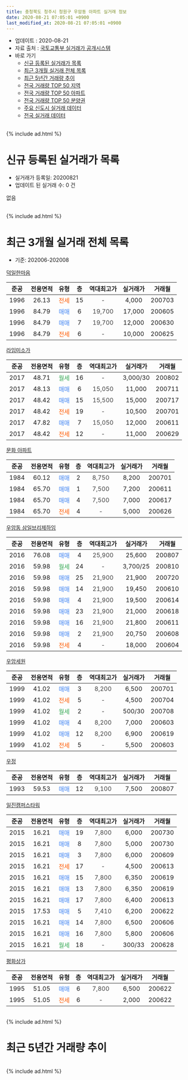 ```yaml
---
title: 충청북도 청주시 청원구 우암동 아파트 실거래 정보
date: 2020-08-21 07:05:01 +0900
last_modified_at: 2020-08-21 07:05:01 +0900
---
```


* 업데이트 : 2020-08-21
* 자료 출처 : [국토교통부 실거래가 공개시스템](http://rt.molit.go.kr)
* 바로 가기
    * [신규 등록된 실거래가 목록](#신규-등록된-실거래가-목록)
    * [최근 3개월 실거래 전체 목록](#최근-3개월-실거래-전체-목록)
    * [최근 5년간 거래량 추이](#최근-5년간-거래량-추이)
    * [전국 거래량 TOP 50 지역](https://inasie.github.io/apt-trade-info/최근-3개월-전국에서-가장-거래가-많이-발생한-지역)
    * [전국 거래량 TOP 50 아파트](https://inasie.github.io/apt-trade-info/최근-3개월-전국에서-가장-거래가-많이-발생한-아파트)
    * [전국 거래량 TOP 50 분양권](https://inasie.github.io/apt-trade-info/최근-3개월-전국에서-가장-거래가-많이-발생한-분양권)
    * [주요 신도시 실거래 데이터](https://inasie.github.io/apt-trade-info/주요-신도시)
    * [전국 실거래 데이터](https://inasie.github.io/apt-trade-info/전국)
<br>
{% include ad.html %}
<br>

# 신규 등록된 실거래가 목록
* 실거래가 등록일: 20200821
* 업데이트 된 실거래 수: 0 건

없음

<br>
{% include ad.html %}
<br>

# 최근 3개월 실거래 전체 목록
* 기준: 202006-202008


[덕일한마음](https://search.naver.com/search.naver?query=%EC%B6%A9%EC%B2%AD%EB%B6%81%EB%8F%84+%EC%B2%AD%EC%A3%BC%EC%8B%9C+%EC%B2%AD%EC%9B%90%EA%B5%AC+%EC%9A%B0%EC%95%94%EB%8F%99+%EB%8D%95%EC%9D%BC%ED%95%9C%EB%A7%88%EC%9D%8C)

|준공|전용면적|유형|층|역대최고가|실거래가|거래월|
|:---:|:---:|:---:|:---:|:---:|:---:|:---:|
|1996|26.13|<span style="color:#ff5a00">전세</span>|15|<span style="color:#444444">-</span>|4,000|200703|
|1996|84.79|<span style="color:#4285f3">매매</span>|6|<span style="color:#444444">19,700</span>|17,000|200605|
|1996|84.79|<span style="color:#4285f3">매매</span>|7|<span style="color:#444444">19,700</span>|12,000|200630|
|1996|84.79|<span style="color:#ff5a00">전세</span>|6|<span style="color:#444444">-</span>|10,000|200625|

[라임미소가](https://search.naver.com/search.naver?query=%EC%B6%A9%EC%B2%AD%EB%B6%81%EB%8F%84+%EC%B2%AD%EC%A3%BC%EC%8B%9C+%EC%B2%AD%EC%9B%90%EA%B5%AC+%EC%9A%B0%EC%95%94%EB%8F%99+%EB%9D%BC%EC%9E%84%EB%AF%B8%EC%86%8C%EA%B0%80)

|준공|전용면적|유형|층|역대최고가|실거래가|거래월|
|:---:|:---:|:---:|:---:|:---:|:---:|:---:|
|2017|48.71|<span style="color:#34a853">월세</span>|16|<span style="color:#444444">-</span>|3,000/30|200802|
|2017|48.13|<span style="color:#4285f3">매매</span>|6|<span style="color:#444444">15,050</span>|11,000|200711|
|2017|48.42|<span style="color:#4285f3">매매</span>|15|<span style="color:#444444">15,500</span>|15,000|200717|
|2017|48.42|<span style="color:#ff5a00">전세</span>|19|<span style="color:#444444">-</span>|10,500|200701|
|2017|47.82|<span style="color:#4285f3">매매</span>|7|<span style="color:#444444">15,050</span>|12,000|200611|
|2017|48.42|<span style="color:#ff5a00">전세</span>|12|<span style="color:#444444">-</span>|11,000|200629|

[문화 아파트](https://search.naver.com/search.naver?query=%EC%B6%A9%EC%B2%AD%EB%B6%81%EB%8F%84+%EC%B2%AD%EC%A3%BC%EC%8B%9C+%EC%B2%AD%EC%9B%90%EA%B5%AC+%EC%9A%B0%EC%95%94%EB%8F%99+%EB%AC%B8%ED%99%94+%EC%95%84%ED%8C%8C%ED%8A%B8)

|준공|전용면적|유형|층|역대최고가|실거래가|거래월|
|:---:|:---:|:---:|:---:|:---:|:---:|:---:|
|1984|60.12|<span style="color:#4285f3">매매</span>|2|<span style="color:#444444">8,750</span>|8,200|200701|
|1984|65.70|<span style="color:#4285f3">매매</span>|1|<span style="color:#444444">7,500</span>|7,200|200611|
|1984|65.70|<span style="color:#4285f3">매매</span>|4|<span style="color:#444444">7,500</span>|7,000|200617|
|1984|65.70|<span style="color:#ff5a00">전세</span>|4|<span style="color:#444444">-</span>|5,000|200626|

[우암동 삼일브리제하임](https://search.naver.com/search.naver?query=%EC%B6%A9%EC%B2%AD%EB%B6%81%EB%8F%84+%EC%B2%AD%EC%A3%BC%EC%8B%9C+%EC%B2%AD%EC%9B%90%EA%B5%AC+%EC%9A%B0%EC%95%94%EB%8F%99+%EC%9A%B0%EC%95%94%EB%8F%99+%EC%82%BC%EC%9D%BC%EB%B8%8C%EB%A6%AC%EC%A0%9C%ED%95%98%EC%9E%84)

|준공|전용면적|유형|층|역대최고가|실거래가|거래월|
|:---:|:---:|:---:|:---:|:---:|:---:|:---:|
|2016|76.08|<span style="color:#4285f3">매매</span>|4|<span style="color:#444444">25,900</span>|25,600|200807|
|2016|59.98|<span style="color:#34a853">월세</span>|24|<span style="color:#444444">-</span>|3,700/25|200810|
|2016|59.98|<span style="color:#4285f3">매매</span>|25|<span style="color:#444444">21,900</span>|21,900|200720|
|2016|59.98|<span style="color:#4285f3">매매</span>|14|<span style="color:#444444">21,900</span>|19,450|200610|
|2016|59.98|<span style="color:#4285f3">매매</span>|4|<span style="color:#444444">21,900</span>|19,500|200614|
|2016|59.98|<span style="color:#4285f3">매매</span>|23|<span style="color:#444444">21,900</span>|21,000|200618|
|2016|59.98|<span style="color:#4285f3">매매</span>|16|<span style="color:#444444">21,900</span>|21,800|200611|
|2016|59.98|<span style="color:#4285f3">매매</span>|2|<span style="color:#444444">21,900</span>|20,750|200608|
|2016|59.98|<span style="color:#ff5a00">전세</span>|4|<span style="color:#444444">-</span>|18,000|200604|

[우암세원](https://search.naver.com/search.naver?query=%EC%B6%A9%EC%B2%AD%EB%B6%81%EB%8F%84+%EC%B2%AD%EC%A3%BC%EC%8B%9C+%EC%B2%AD%EC%9B%90%EA%B5%AC+%EC%9A%B0%EC%95%94%EB%8F%99+%EC%9A%B0%EC%95%94%EC%84%B8%EC%9B%90)

|준공|전용면적|유형|층|역대최고가|실거래가|거래월|
|:---:|:---:|:---:|:---:|:---:|:---:|:---:|
|1999|41.02|<span style="color:#4285f3">매매</span>|3|<span style="color:#444444">8,200</span>|6,500|200701|
|1999|41.02|<span style="color:#ff5a00">전세</span>|5|<span style="color:#444444">-</span>|4,500|200704|
|1999|41.02|<span style="color:#34a853">월세</span>|2|<span style="color:#444444">-</span>|500/30|200708|
|1999|41.02|<span style="color:#4285f3">매매</span>|4|<span style="color:#444444">8,200</span>|7,000|200603|
|1999|41.02|<span style="color:#4285f3">매매</span>|12|<span style="color:#444444">8,200</span>|6,900|200619|
|1999|41.02|<span style="color:#ff5a00">전세</span>|5|<span style="color:#444444">-</span>|5,500|200603|

[우정](https://search.naver.com/search.naver?query=%EC%B6%A9%EC%B2%AD%EB%B6%81%EB%8F%84+%EC%B2%AD%EC%A3%BC%EC%8B%9C+%EC%B2%AD%EC%9B%90%EA%B5%AC+%EC%9A%B0%EC%95%94%EB%8F%99+%EC%9A%B0%EC%A0%95)

|준공|전용면적|유형|층|역대최고가|실거래가|거래월|
|:---:|:---:|:---:|:---:|:---:|:---:|:---:|
|1993|59.53|<span style="color:#4285f3">매매</span>|12|<span style="color:#444444">9,100</span>|7,500|200807|

[일진캠퍼스타워](https://search.naver.com/search.naver?query=%EC%B6%A9%EC%B2%AD%EB%B6%81%EB%8F%84+%EC%B2%AD%EC%A3%BC%EC%8B%9C+%EC%B2%AD%EC%9B%90%EA%B5%AC+%EC%9A%B0%EC%95%94%EB%8F%99+%EC%9D%BC%EC%A7%84%EC%BA%A0%ED%8D%BC%EC%8A%A4%ED%83%80%EC%9B%8C)

|준공|전용면적|유형|층|역대최고가|실거래가|거래월|
|:---:|:---:|:---:|:---:|:---:|:---:|:---:|
|2015|16.21|<span style="color:#4285f3">매매</span>|19|<span style="color:#444444">7,800</span>|6,000|200730|
|2015|16.21|<span style="color:#4285f3">매매</span>|8|<span style="color:#444444">7,800</span>|5,000|200730|
|2015|16.21|<span style="color:#4285f3">매매</span>|3|<span style="color:#444444">7,800</span>|6,000|200609|
|2015|16.21|<span style="color:#ff5a00">전세</span>|17|<span style="color:#444444">-</span>|4,500|200613|
|2015|16.21|<span style="color:#4285f3">매매</span>|15|<span style="color:#444444">7,800</span>|6,350|200619|
|2015|16.21|<span style="color:#4285f3">매매</span>|13|<span style="color:#444444">7,800</span>|6,350|200619|
|2015|16.21|<span style="color:#4285f3">매매</span>|17|<span style="color:#444444">7,800</span>|6,400|200613|
|2015|17.53|<span style="color:#4285f3">매매</span>|5|<span style="color:#444444">7,410</span>|6,200|200622|
|2015|16.21|<span style="color:#4285f3">매매</span>|14|<span style="color:#444444">7,800</span>|6,500|200606|
|2015|16.21|<span style="color:#4285f3">매매</span>|16|<span style="color:#444444">7,800</span>|5,800|200606|
|2015|16.21|<span style="color:#34a853">월세</span>|18|<span style="color:#444444">-</span>|300/33|200628|


<script async src="//pagead2.googlesyndication.com/pagead/js/adsbygoogle.js"></script>
<!-- 기본 -->
<ins class="adsbygoogle"
     style="display:block"
     data-ad-client="ca-pub-2446590836940007"
     data-ad-slot="1659523306"
     data-ad-format="auto"
     data-full-width-responsive="true"></ins>
<script>
(adsbygoogle = window.adsbygoogle || []).push({});
</script>


[평화상가](https://search.naver.com/search.naver?query=%EC%B6%A9%EC%B2%AD%EB%B6%81%EB%8F%84+%EC%B2%AD%EC%A3%BC%EC%8B%9C+%EC%B2%AD%EC%9B%90%EA%B5%AC+%EC%9A%B0%EC%95%94%EB%8F%99+%ED%8F%89%ED%99%94%EC%83%81%EA%B0%80)

|준공|전용면적|유형|층|역대최고가|실거래가|거래월|
|:---:|:---:|:---:|:---:|:---:|:---:|:---:|
|1995|51.05|<span style="color:#4285f3">매매</span>|6|<span style="color:#444444">7,800</span>|6,500|200622|
|1995|51.05|<span style="color:#ff5a00">전세</span>|6|<span style="color:#444444">-</span>|2,000|200622|


<br>
{% include ad.html %}
<br>

# 최근 5년간 거래량 추이


<div style="width:100%;">
    <canvas id="deal_progress" height="200"></canvas>
</div>

<script>
new Chart(document.getElementById("deal_progress"), {
    type: 'line',
    data: {
        labels: ['201508','201509','201510','201511','201512','201601','201602','201603','201604','201605','201606','201607','201608','201609','201610','201611','201612','201701','201702','201703','201704','201705','201706','201707','201708','201709','201710','201711','201712','201801','201802','201803','201804','201805','201806','201807','201808','201809','201810','201811','201812','201901','201902','201903','201904','201905','201906','201907','201908','201909','201910','201911','201912','202001','202002','202003','202004','202005','202006','202007','202008'],
        datasets: [{
            label: '매매',
            pointRadius: 1,
            data: [4, 7, 8, 6, 5, 4, 11, 18, 6, 3, 5, 10, 3, 4, 6, 4, 6, 6, 8, 6, 4, 6, 7, 7, 7, 6, 6, 4, 6, 10, 6, 4, 9, 8, 3, 7, 3, 3, 6, 4, 9, 7, 8, 3, 7, 4, 7, 9, 2, 83, 6, 9, 9, 9, 9, 17, 5, 10, 20, 7, 2],
            borderColor: "rgba(255, 201, 14, 1)",
            backgroundColor: "rgba(255, 201, 14, 0.5)",
            fill: false,
            lineTension: 0
        },{
            label: '전월세',
            pointRadius: 1,
            data: [2, 2, 5, 5, 4, 9, 5, 6, 3, 4, 3, 2, 2, 5, 9, 9, 8, 11, 6, 5, 8, 8, 7, 10, 6, 9, 9, 16, 24, 46, 18, 9, 3, 9, 13, 27, 12, 8, 5, 14, 5, 14, 23, 6, 7, 6, 2, 5, 4, 7, 10, 5, 8, 10, 12, 8, 7, 4, 8, 4, 2],
            borderColor: "rgba(0, 141, 185, 1)",
            backgroundColor: "rgba(0, 141, 185, 0.5)",
            fill: false,
            lineTension: 0
        }
        ]
    },
    options: {
        responsive: true,
        title: {
            display: false
        },
        tooltips: {
            mode: 'index',
            intersect: false
        },
        hover: {
            mode: 'nearest',
            intersect: true
        },
        scales: {
            xAxes: [{
                display: true,
                scaleLabel: {
                    display: true,
                    labelString: '년/월'
                }
            }],
            yAxes: [{
                display: true,
                ticks: {
                    suggestedMin: 0,
                },
                scaleLabel: {
                    display: true,
                    labelString: '실거래 수'
                }
            }]
        }
    }
});

</script>


<br>
{% include ad.html %}
<br>

